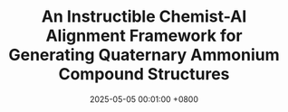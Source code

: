 ---
title:          "An Instructible Chemist-AI Alignment Framework for Generating Quaternary Ammonium Compound Structures"
date:           2025-05-05 00:01:00 +0800
selected:       true
pub:            "KDD"
pub_date:       "2025"
cover:          /assets/images/covers/cover1.jpg
authors:
- Bo Pan, William Wuest, Kevin Minbiole, Liang Zhao, Amarda Shehu, et al.
links:
#   Paper: https://arxiv.org/pdf/2410.15268
---